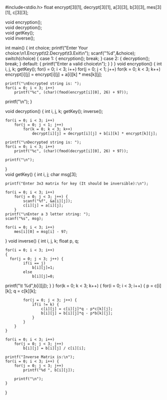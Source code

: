 
 
#include<stdio.h>
float encrypt[3][1], decrypt[3][1], a[3][3], b[3][3], mes[3][1], c[3][3];

void encryption();    
void decryption();    
void getKey();  
void inverse();        

int main() {
 int choice;
  printf("Enter Your choice:\n1.Encrypt\t2.Decrypt\t3.Exit\n");
  scanf("%d",&choice);
  switch(choice)
  {
   case 1:
   {
    encryption();
    break;
   }
   case 2:
   {
    decryption();
    break;
   }
   default:
   {
    printf("Enter a valid choice\n");
   }
  }
 }
void encryption() {
    int i, j, k;
    getKey();
    for(i = 0; i < 3; i++)
        for(j = 0; j < 1; j++)
            for(k = 0; k < 3; k++)
                encrypt[i][j] = encrypt[i][j] + a[i][k] * mes[k][j];
    
    printf("\nEncrypted string is: ");
    for(i = 0; i < 3; i++)
        printf("%c", (char)(fmod(encrypt[i][0], 26) + 97));
  printf("\n");
}

void decryption() {
    int i, j, k;
    getKey();
    inverse();
    
    for(i = 0; i < 3; i++)
        for(j = 0; j < 1; j++)
            for(k = 0; k < 3; k++)
                decrypt[i][j] = decrypt[i][j] + b[i][k] * encrypt[k][j];
    
    printf("\nDecrypted string is: ");
    for(i = 0; i < 3; i++)
        printf("%c", (char)(fmod(decrypt[i][0], 26) + 97));
    
    printf("\n");
}  
void getKey() {
    int i, j;
    char msg[3];

    printf("Enter 3x3 matrix for key (It should be inversible):\n");
    
    for(i = 0; i < 3; i++)
        for(j = 0; j < 3; j++) {
            scanf("%f", &a[i][j]);
            c[i][j] = a[i][j];
        }
    printf("\nEnter a 3 letter string: ");
    scanf("%s", msg);
    
    for(i = 0; i < 3; i++)
        mes[i][0] = msg[i] - 97;
} 
void inverse() {
    int i, j, k;
    float p, q;
    
    for(i = 0; i < 3; i++)
    {
      for(j = 0; j < 3; j++) {
            if(i == j)
                b[i][j]=1;
            else
                b[i][j]=0;
            
   printf("\t %d",b[i][j]);
        }
 }
    for(k = 0; k < 3; k++) {
        for(i = 0; i < 3; i++) {
            p = c[i][k];
            q = c[k][k];
                
            for(j = 0; j < 3; j++) {
                if(i != k) {
                    c[i][j] = c[i][j]*q - p*c[k][j];
                    b[i][j] = b[i][j]*q - p*b[k][j];
                }
            }
        }
    }
    
    for(i = 0; i < 3; i++)
        for(j = 0; j < 3; j++)
            b[i][j] = b[i][j] / c[i][i];
    
    printf("Inverse Matrix is:\n");
    for(i = 0; i < 3; i++) {
        for(j = 0; j < 3; j++)
            printf("%d ", b[i][j]);
        
        printf("\n");
    }
}

